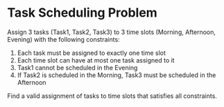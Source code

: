 # Task Scheduling Problem

Assign 3 tasks (Task1, Task2, Task3) to 3 time slots (Morning, Afternoon, Evening) with the following constraints:

1. Each task must be assigned to exactly one time slot
2. Each time slot can have at most one task assigned to it
3. Task1 cannot be scheduled in the Evening
4. If Task2 is scheduled in the Morning, Task3 must be scheduled in the Afternoon

Find a valid assignment of tasks to time slots that satisfies all constraints. 